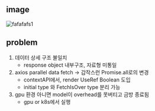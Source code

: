 ## image
![fafafafs1](https://github.com/user-attachments/assets/59b7e007-c589-476b-b63d-fe2ae4847427)

## problem
  1. 데이터 상세 구조 불일치
      - response object 내부구조, 자료형 미통일
  2. axios parallel data fetch -> 갑작스런 Promise.all로의 변경
      - contextAPI에서, render UseRef Boolean 도입
      - initial type 와 FetchIsOver type 분리 가능
  3. gpu 환경 아니면 model이 overhead를 못버티고 금방 종료됨
      - gpu or k8s에서 실행
     

